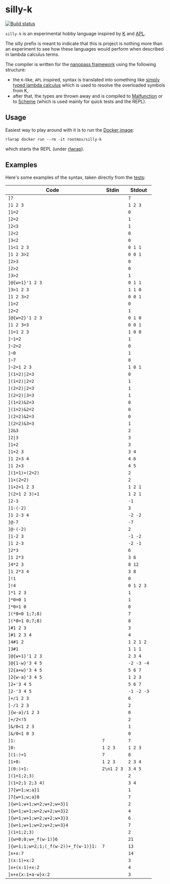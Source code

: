 # silly-k
[![Build status](https://travis-ci.org/rootmos/silly-k.svg?branch=master)](https://travis-ci.org/rootmos/silly-k)

`silly-k` is an experimental hobby language inspired by [K](http://kparc.com/)
and [APL](https://en.wikipedia.org/wiki/APL_(programming_language)).

The silly prefix is meant to indicate that this is project is nothing more than an experiment
to see how these languages would perform when described in lambda calculus terms.

The compiler is written for the [nanopass framework](https://github.com/nanopass/nanopass-framework-scheme)
using the following structure:
* the `K`-like, `APL` inspired, syntax is translated into something like
  [simply typed lambda calculus](https://en.wikipedia.org/wiki/Simply_typed_lambda_calculus)
  which is used to resolve the overloaded symbols from K,
* after that, the types are thrown away and is compiled to
  [Malfunction](https://github.com/stedolan/malfunction) or to
  [Scheme](https://en.wikipedia.org/wiki/Scheme_(programming_language)) (which is used mainly for
  quick tests and the REPL).

## Usage
Easiest way to play around with it is to run the [Docker image](https://hub.docker.com/r/rootmos/silly-k/):
```
rlwrap docker run --rm -it rootmos/silly-k
```
which starts the REPL (under [rlwrap](https://github.com/hanslub42/rlwrap)).

## Examples
Here's some examples of the syntax, taken directly from the [tests](https://github.com/rootmos/silly-k/blob/master/tests.scm):

Code | Stdin | Stdout
---- | ----- | ------
`]7` | | `7`
`]1 2 3` | | `1 2 3`
`]1=2` | | `0`
`]2=2` | | `1`
`]2<3` | | `1`
`]2<2` | | `0`
`]3<2` | | `0`
`]1<1 2 3` | | `0 1 1`
`]1 2 3>2` | | `0 0 1`
`]2>3` | | `0`
`]2>2` | | `0`
`]3>2` | | `1`
`]@{w>1}'1 2 3` | | `0 1 1`
`]3>1 2 3` | | `1 1 0`
`]1 2 3>2` | | `0 0 1`
`]1=2` | | `0`
`]2=2` | | `1`
`]@{w=2}'1 2 3` | | `0 1 0`
`]1 2 3=3` | | `0 0 1`
`]1=1 2 3` | | `1 0 0`
`]~1=2` | | `1`
`]~2=2` | | `0`
`]~0` | | `1`
`]~7` | | `0`
`]~2=1 2 3` | | `1 0 1`
`](1=2)\|2=3` | | `0`
`](1=2)\|2=2` | | `1`
`](2=2)\|2=3` | | `1`
`](2=2)\|3=3` | | `1`
`](1=2)&2=3` | | `0`
`](1=2)&2=2` | | `0`
`](2=2)&2=3` | | `0`
`](2=2)&3=3` | | `1`
`]2&3` | | `2`
`]2\|3` | | `3`
`]1+2` | | `3`
`]1+2 3` | | `3 4`
`]1 2+3 4` | | `4 6`
`]1 2+3` | | `4 5`
`](1=1)+(2=2)` | | `2`
`]1+(2=2)` | | `2`
`]1+2=1 2 3` | | `1 2 1`
`](2=1 2 3)+1` | | `1 2 1`
`]2-3` | | `-1`
`]1-(-2)` | | `3`
`]1 2-3 4` | | `-2 -2`
`]@-7` | | `-7`
`]@-(-2)` | | `2`
`]1-2 3` | | `-1 -2`
`]1 2-3` | | `-2 -1`
`]2*3` | | `6`
`]1 2*3` | | `3 6`
`]4*2 3` | | `8 12`
`]1 2*3 4` | | `3 8`
`]!1` | | `0`
`]!4` | | `0 1 2 3`
`]*1 2 3` | | `1`
`]*0=0 1` | | `1`
`]*0=1 0` | | `0`
`](*0=0 1;7;8)` | | `7`
`](*0=1 0;7;8)` | | `8`
`]#1 2 3` | | `3`
`]#1 2 3 4` | | `4`
`]4#1 2` | | `1 2 1 2`
`]3#1` | | `1 1 1`
`]@{w+1}'1 2 3` | | `2 3 4`
`]@{1-w}'3 4 5` | | `-2 -3 -4`
`]2{a+w}'3 4 5` | | `5 6 7`
`]2{w-a}'3 4 5` | | `1 2 3`
`]2+'3 4 5` | | `5 6 7`
`]2-'3 4 5` | | `-1 -2 -3`
`]+/1 2 3` | | `6`
`]-/1 2 3` | | `2`
`]{w-a}/1 2 3` | | `0`
`]+/2<!5` | | `2`
`]&/0<1 2 3` | | `1`
`]&/0<1 0 3` | | `0`
`]1:` | `7` | `7`
`]0:` | `1 2 3` | `1 2 3`
`](1:)+1` | `7` | `8`
`]1+0:` | `1 2 3` | `2 3 4`
`](0:)+1:` | `2\n1 2 3` | `3 4 5`
`](1=1;2;3)` | | `2`
`](1=2;1 2;3 4)` | | `3 4`
`]7{w=1;w;a}1` | | `1`
`]7{w=1;w;a}8` | | `7`
`]{w=1;w+1;w=2;w+2;w+3}1` | | `2`
`]{w=1;w+1;w=2;w+2;w+3}2` | | `4`
`]{w=1;w+1;w=2;w+2;w+3}3` | | `6`
`]{w=1;w+1;w=2;w+2;w+3}4` | | `7`
`](1=1;2;3)` | | `2`
`]{w=0;0;w+_f(w-1)}6` | | `21`
`]{w=1;1;w=2;1;(_f(w-2))+_f(w-1)}1:` | `7` | `13`
`]x+x:7` | | `14`
`](x:1)+x:2` | | `3`
`]x+(x:1)+x:2` | | `4`
`]x+x{x:1+a-w}x:2` | | `3`
